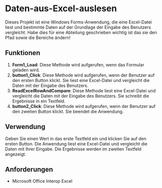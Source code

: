 # Daten-aus-Excel-auslesen

Dieses Projekt ist eine Windows Forms-Anwendung, die eine Excel-Datei liest und bestimmte Daten auf der Grundlage der Eingabe des Benutzers vergleicht.
Habe dies für eine Abteilung geschrieben
wichtig ist das sie den Pfad sowie die Bereiche ändern!

## Funktionen

1. **Form1_Load**: Diese Methode wird aufgerufen, wenn das Formular geladen wird.
2. **button1_Click**: Diese Methode wird aufgerufen, wenn der Benutzer auf den ersten Button klickt. Sie liest eine Excel-Datei und vergleicht die Daten mit der Eingabe des Benutzers.
3. **ReadExcelRowAndCompare**: Diese Methode liest eine Excel-Datei und vergleicht die Daten mit der Eingabe des Benutzers. Sie schreibt die Ergebnisse in ein Textfeld.
4. **button2_Click**: Diese Methode wird aufgerufen, wenn der Benutzer auf den zweiten Button klickt. Sie beendet die Anwendung.

## Verwendung

Geben Sie einen Wert in das erste Textfeld ein und klicken Sie auf den ersten Button. Die Anwendung liest eine Excel-Datei und vergleicht die Daten mit Ihrer Eingabe. Die Ergebnisse werden im zweiten Textfeld angezeigt.

## Anforderungen

- Microsoft Office Interop Excel
